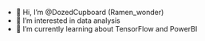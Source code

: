 - 👋 Hi, I’m @DozedCupboard (Ramen_wonder)
- 👀 I’m interested in data analysis
- 🌱 I’m currently learning about TensorFlow and PowerBI
<!---
- 🌱 I’m currently learning about both things I am interested in
- 💞️ I’m looking to collaborate on ...
- 📫 How to reach me ...
- 😄 Pronouns: ...
- ⚡ Fun fact: ...
--->

<!---
DozedCupboard/DozedCupboard is a ✨ special ✨ repository because its `README.md` (this file) appears on your GitHub profile.
You can click the Preview link to take a look at your changes.
--->
